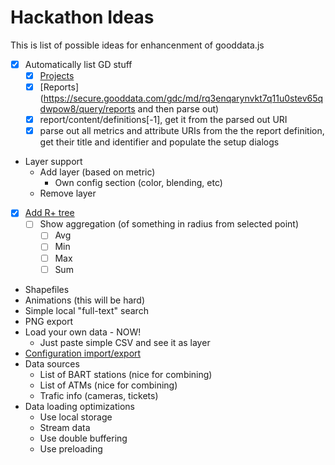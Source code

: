 # Hackathon Ideas

This is list of possible ideas for enhancenment of gooddata.js

- [x] Automatically list GD stuff
  - [x] [Projects](https://secure.gooddata.com/gdc/md/)
  - [x] [Reports](https://secure.gooddata.com/gdc/md/rq3enqarynvkt7q11u0stev65qdwpow8/query/reports and then parse out)
  - [x] report/content/definitions[-1], get it from the parsed out URI
  - [x] parse out all metrics and attribute URIs from the the report definition, get their title and identifier and populate the setup dialogs
- Layer support
  - Add layer (based on metric)
    - Own config section (color, blending, etc)
  - Remove layer
- [x] [Add R+ tree](https://github.com/mourner/rbush)
  - [ ] Show aggregation (of something in radius from selected point)
    - [ ] Avg
    - [ ] Min
    - [ ] Max
    - [ ] Sum 
- Shapefiles
- Animations (this will be hard)
- Simple local "full-text" search
- PNG export
- Load your own data - NOW!
  - Just paste simple CSV and see it as layer
- [Configuration import/export](http://workshop.chromeexperiments.com/examples/gui/#5--Saving-Values)
- Data sources
  - List of BART stations (nice for combining)
  - List of ATMs (nice for combining)
  - Trafic info (cameras, tickets)
- Data loading optimizations
  - Use local storage
  - Stream data
  - Use double buffering
  - Use preloading
